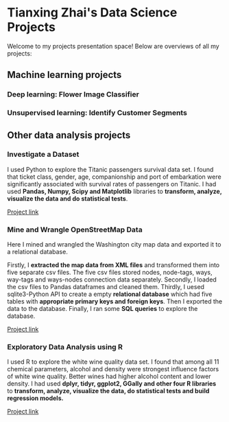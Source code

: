 # Tianxing Zhai's Data Science Projects
Welcome to my projects presentation space! Below are overviews of all my projects:
## Machine learning projects
### Deep learning: Flower Image Classifier
### Unsupervised learning: Identify Customer Segments

## Other data analysis projects
### Investigate a Dataset
I used Python to explore the 
Titanic passengers survival data set. I found that ticket class, gender, age, companionship and 
port of embarkation were significantly associated with survival rates 
of passengers on Titanic. I had used **Pandas, Numpy, Scipy and Matplotlib** libraries to 
**transform, analyze, visualize the data and do statistical tests**.


[Project link](https://github.com/ztx0617/Udacity_projects/tree/master/p2)
### Mine and Wrangle OpenStreetMap Data
Here I mined and wrangled the Washington city map data and exported it to a relational database.


Firstly, I **extracted the map data from XML files** and transformed them into five separate csv files. 
The five csv files stored nodes, node-tags, ways, way-tags and ways-nodes connection data 
separately. Secondly, I loaded the csv files to Pandas dataframes and cleaned them. 
Thirdly, I uesed sqlite3-Python API to create a empty **relational database** which had five tables
with **appropriate primary keys and foreign keys**. Then I exported the data to the database. 
Finally, I ran some **SQL queries** to explore the database.

[Project link](https://github.com/ztx0617/Udacity_projects/tree/master/p3)

### Exploratory Data Analysis using R
I used R to explore the white wine quality data set. I found that 
among all 11 chemical parameters, alcohol and density were strongest influence factors of white wine quality.
 Better wines had higher alcohol content and lower density. 
 I had used **dplyr, tidyr, ggplot2, GGally and other four R libraries** to 
**transform, analyze, visualize the data, do statistical tests and build regression models.**

[Project link](https://github.com/ztx0617/Udacity_projects/tree/master/p4)

